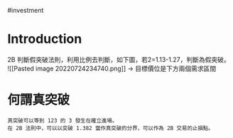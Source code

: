 #investment 

# Introduction
2B 判斷假突破法則，利用比例去判斷，如下圖，若2=1.13-1.27，判斷為假突破。
![[Pasted image 20220724234740.png]]
→ 目標價位是下方兩個需求區間 

# 何謂真突破
	真突破可以等到 123 的 3 發生在確立進場。
	在 2B 法則中，可以以突破 1.382 當作真突破的分界，可以作為 2B 交易的止損點。